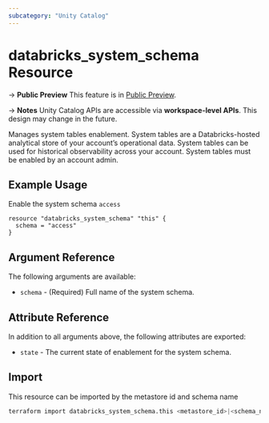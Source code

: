 ```yaml
---
subcategory: "Unity Catalog"
---
```

# databricks_system_schema Resource

-> **Public Preview** This feature is in [Public Preview](https://docs.databricks.com/release-notes/release-types.html).

-> **Notes**
  Unity Catalog APIs are accessible via **workspace-level APIs**. This design may change in the future.

Manages system tables enablement. System tables are a Databricks-hosted analytical store of your account’s operational data. System tables can be used for historical observability across your account. System tables must be enabled by an account admin.

## Example Usage

Enable the system schema `access`

```hcl
resource "databricks_system_schema" "this" {
  schema = "access"
}
```

## Argument Reference

The following arguments are available:

* `schema` - (Required) Full name of the system schema.

## Attribute Reference

In addition to all arguments above, the following attributes are exported:

* `state` - The current state of enablement for the system schema.

## Import

This resource can be imported by the metastore id and schema name

```bash
terraform import databricks_system_schema.this <metastore_id>|<schema_name>
```
